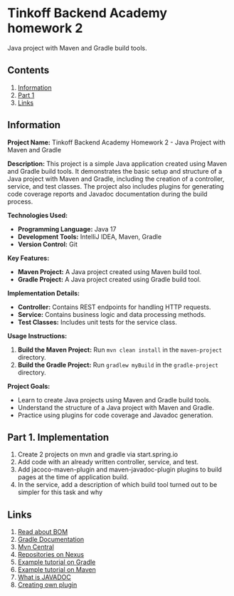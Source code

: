 # Tinkoff Backend Academy homework 2

Java project with Maven and Gradle build tools.

## Contents

1. [Information](#information)
2. [Part 1](#part-1-implementation)
3. [Links](#links)

## Information

**Project Name:** Tinkoff Backend Academy Homework 2 - Java Project with Maven and Gradle

**Description:**
This project is a simple Java application created using Maven and Gradle build tools. It demonstrates the basic setup and structure of a Java project with Maven and Gradle, including the creation of a controller, service, and test classes. The project also includes plugins for generating code coverage reports and Javadoc documentation during the build process.

**Technologies Used:**

- **Programming Language:** Java 17
- **Development Tools:** IntelliJ IDEA, Maven, Gradle
- **Version Control:** Git

**Key Features:**

- **Maven Project:** A Java project created using Maven build tool.
- **Gradle Project:** A Java project created using Gradle build tool.

**Implementation Details:**

- **Controller:** Contains REST endpoints for handling HTTP requests.
- **Service:** Contains business logic and data processing methods.
- **Test Classes:** Includes unit tests for the service class.

**Usage Instructions:**

1. **Build the Maven Project:** Run `mvn clean install` in the `maven-project` directory.
2. **Build the Gradle Project:** Run `gradlew myBuild` in the `gradle-project` directory.

**Project Goals:**

- Learn to create Java projects using Maven and Gradle build tools.
- Understand the structure of a Java project with Maven and Gradle.
- Practice using plugins for code coverage and Javadoc generation.

## Part 1. Implementation

1. Create 2 projects on mvn and gradle via start.spring.io
2. Add code with an already written controller, service, and test.
3. Add jacoco-maven-plugin and maven-javadoc-plugin plugins to build pages at the time of application build.
4. In the service, add a description of which build tool turned out to be simpler for this task and why

## Links

1. [Read about BOM](https://reflectoring.io/maven-bom/)
2. [Gradle Documentation](https://docs.gradle.org/current/userguide/userguide.html)
3. [Mvn Central](https://mvnrepository.com/repos/central)
4. [Repositories on Nexus](https://habr.com/ru/articles/339902/)
5. [Example tutorial on Gradle](https://www.baeldung.com/gradle)
6. [Example tutorial on Maven](https://www.baeldung.com/maven)
7. [What is JAVADOC](https://www.baeldung.com/javadoc)
8. [Creating own plugin]((https://youtu.be/21qdRgFsTy0))
